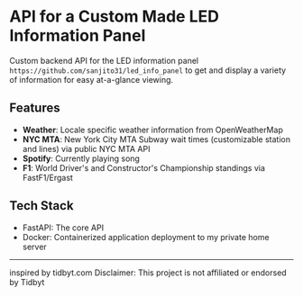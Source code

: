 # API for a Custom Made LED Information Panel

Custom backend API for the LED information panel ```https://github.com/sanjito31/led_info_panel``` to get and display a variety of information for easy at-a-glance viewing.

## Features
- **Weather**: Locale specific weather information from OpenWeatherMap
- **NYC MTA**: New York City MTA Subway wait times (customizable station and lines) via public NYC MTA API
- **Spotify**: Currently playing song 
- **F1**: World Driver's and Constructor's Championship standings via FastF1/Ergast

## Tech Stack
- FastAPI: The core API
- Docker: Containerized application deployment to my private home server
---
inspired by tidbyt.com
Disclaimer: This project is not affiliated or endorsed by Tidbyt
